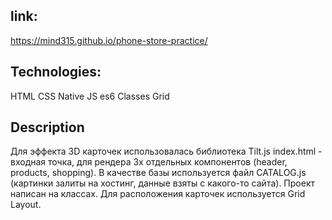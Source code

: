 link:
------
https://mind315.github.io/phone-store-practice/

Technologies:
------
HTML CSS Native JS es6 Classes Grid

Description
------
Для эффекта 3D карточек использовалась библиотека Tilt.js 
index.html - входная точка, для рендера 3х отдельных компонентов (header, products, shopping). 
В качестве базы используется файл CATALOG.js (картинки залиты на хостинг, данные взяты с какого-то сайта).
Проект написан на классах.
Для расположения карточек используется Grid Layout.
